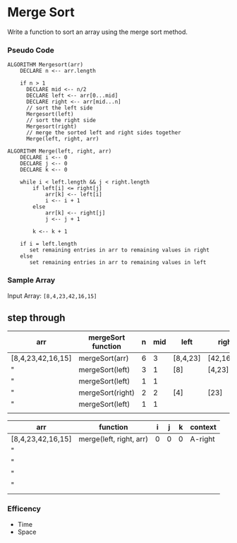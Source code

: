# Merge Sort

Write a function to sort an array using the merge sort method.

### Pseudo Code

```
ALGORITHM Mergesort(arr)
    DECLARE n <-- arr.length
           
    if n > 1
      DECLARE mid <-- n/2
      DECLARE left <-- arr[0...mid]
      DECLARE right <-- arr[mid...n]
      // sort the left side
      Mergesort(left)
      // sort the right side
      Mergesort(right)
      // merge the sorted left and right sides together
      Merge(left, right, arr)

ALGORITHM Merge(left, right, arr)
    DECLARE i <-- 0
    DECLARE j <-- 0
    DECLARE k <-- 0

    while i < left.length && j < right.length
        if left[i] <= right[j]
            arr[k] <-- left[i]
            i <-- i + 1
        else
            arr[k] <-- right[j]
            j <-- j + 1
            
        k <-- k + 1

    if i = left.length
       set remaining entries in arr to remaining values in right
    else
       set remaining entries in arr to remaining values in left
```

### Sample Array

Input Array: `[8,4,23,42,16,15]`

## step through

|      arr        |   mergeSort function  | n | mid |  left  |  right   | context |
|-----------------|-----------------------|---|-----|--------|----------|---------|
|[8,4,23,42,16,15]|mergeSort(arr)         | 6 |  3  |[8,4,23]|[42,16,15]|    A    |
|        "        |mergeSort(left)        | 3 |  1  |  [8]   |  [4,23]  | A-left  | 
|        "        |mergeSort(left)        | 1 |  1  |        |          |  null   |
|        "        |mergeSort(right)       | 2 |  2  |  [4]   |   [23]   | A-right |
|        "        |mergeSort(left)        | 1 |  1  |        |          |  null   |
|                 |                       |   |     |        |          |         |

|      arr        |   function            | i | j | k | context |
|-----------------|-----------------------|---|---|---|---------|
|[8,4,23,42,16,15]|merge(left, right, arr)| 0 | 0 | 0 |A-right  |
|        "        |                       |   |   |   |         | 
|        "        |                       |   |   |   |         |
|        "        |                       |   |   |   |         |
|        "        |                       |   |   |   |         |
|                 |                       |   |   |   |         |

### Efficency
- Time
- Space